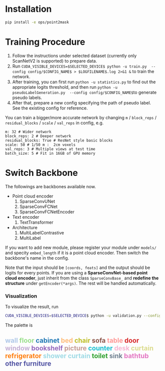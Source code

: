 # Installation
```bash
pip install -e ops/point2mask 
```

# Training Procedure

1. Follow the instructions under selected dataset (currently only ScanNetV2 is supported) to prepare data. 
2. Run `CUDA_VISIBLE_DEVICES=$SELECTED_DEVICE$ python -u train.py  --config config/$CONFIG_NAME$ > $LOGFILENAME$.log 2>&1 &` to train the network.
3. After training, you can first run `python -u statistics.py` to find out the appropriate logits threshold, and then run `python -u pseudoLabelGeneration.py  --config config/$CONFIG_NAME$`to generate pseudo labels. 
4. After that, prepare a new config specifying the path of pseudo label. See the existing config for reference. 

You can train a bigger/more accurate network by changing `m` / `block_reps` / `residual_blocks` / `scale` / `val_reps` in config, e.g.
```
m: 32 # Wider network
block_reps: 2 # Deeper network
residual_blocks: True # ResNet style basic blocks
scale: 50 # 1/50 m :  2cm voxels
val_reps: 3 # Multiple views at test time
batch_size: 5 # Fit in 16GB of GPU memory
```

# Switch Backbone
The followings are backbones available now.
- Point cloud encoder 
   1. SparseConvUNet
   2. SparseConvFCNet
   3. SparseConvFCNetEncoder
- Text encoder 
   1. TextTransformer
- Architecture 
   1. MultiLabelContrastive
   2. MultiLabel

If you want to add new module, please register your module under `models/` and specity `embed_length` if it is a point cloud encoder. Then switch the backbone's name in the config. 

Note that the input should be `[coords, feats]` and the output should be logits for every points. If you are using a **SparseConvNet-based point cloud encoder**, just inherit from the class `SparseConvBase_` and **redefine the structure** under `getEncoder(*args)`. The rest will be handled automatically. 

### Visualization
To visualize the result, run
```bash
CUDA_VISIBLE_DEVICES=$SELECTED_DEVICE$ python -u validation.py --config config/$CONFIG_NAME$ --visualize
```
The palette is

## <font color="#AEC7E8">wall</font> <font color="#98DF8A">floor</font> <font color="#1F77B4">cabinet</font> <font color="#FFBB78">bed</font> <font color="#BCBD22">chair</font> <font color="#8C564B">sofa</font> <font color="#FF9896">table</font> <font color="#D62728">door</font> <font color="#C5B0D5">window</font> <font color="#9467BD">bookshelf</font> <font color="#C49C94">picture</font> <font color="#17BECF">counter</font> <font color="#F7B6D2">desk</font> <font color="#DBDB8D">curtain</font> <font color="#FF7F0E">refrigerator</font> <font color="#9EDAE5">shower curtain</font> <font color="#2CA02C">toilet</font> <font color="#708090">sink</font> <font color="#E377C2">bathtub</font> <font color="#5254A3">other furniture</font>